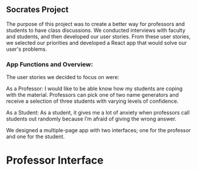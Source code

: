 ## Socrates Project
The purpose of this project was to create a better way for professors and students to have class discussions. We conducted interviews with faculty and students, and then developed our user stories. From these user stories, we selected our priorities and developed a React app that would solve our user's problems.

### App Functions and Overview:
The user stories we decided to focus on were:

As a Professor: I would like to be able know how my students are coping with the material. Professors can pick one of two name generators and receive a selection of three students with varying levels of confidence.

As a Student: As a student, it gives me a lot of anxiety when professors call students out randomly because I’m afraid of giving the wrong answer.

We designed a multiple-page app with two interfaces; one for the professor and one for the student.

# Professor Interface
